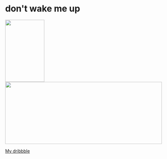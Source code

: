 

# don't wake me up

<img width="50%" height="200"  src="https://user-images.githubusercontent.com/46634285/116016909-9cd6e400-a62d-11eb-91fd-9a3572b5cb8f.jpg">
<img width="100%" height="200" src="https://github-readme-stats.vercel.app/api?username=Wadie-ess&show_icons=true&theme=dracula">


[My dribbble](https://dribbble.com/wadieess)
